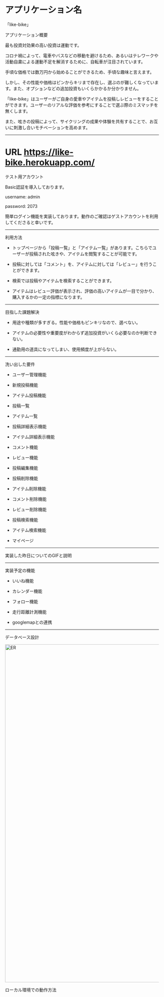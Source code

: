 # アプリケーション名
「like-bike」

アプリケーション概要

最も投資対効果の高い投資は運動です。

コロナ禍によって、電車やバスなどの移動を避けるため、あるいはテレワークや活動自粛による運動不足を解消するために、自転車が注目されています。

手頃な価格では数万円から始めることができるため、手頃な趣味と言えます。

しかし、その性能や価格はピンからキリまで存在し、選ぶのが難しくなっています。また、オプションなどの追加投資もいくらかかるか分かりません。

「like-bike」はユーザーがご自身の愛車やアイテムを投稿しレビューをすることができます。ユーザーのリアルな評価を参考にすることで選ぶ際のミスマッチを無くします。

また、呟きの投稿によって、サイクリングの成果や体験を共有することで、お互いに刺激し合いモチベーションを高めます。
___



# URL https://like-bike.herokuapp.com/

テスト用アカウント

Basic認証を導入しております。

username: admin

password: 2073

簡単ログイン機能を実装しております。動作のご確認はゲストアカウントを利用してくださると幸いです。
___
利用方法

* トップページから「投稿一覧」と「アイテム一覧」があります。こちらでユーザーが投稿された呟きや、アイテムを閲覧することが可能です。  
  
* 投稿に対しては「コメント」を、アイテムに対しては「レビュー」を行うことができます。

* 検索では投稿やアイテムを検索することができます。

* アイテムはレビュー評価が表示され、評価の高いアイテムが一目で分かり、購入するかの一定の指標になります。
___

目指した課題解決

* 用途や種類が多すぎる。性能や価格もピンキリなので、選べない。

* アイテムの必要性や重要度がわからず追加投資がいくら必要なのか判断できない。

* 通勤用の道具になってしまい、使用頻度が上がらない。

___

洗い出した要件

* ユーザー管理機能

* 新規投稿機能

* アイテム投稿機能

* 投稿一覧

* アイテム一覧

* 投稿詳細表示機能

* アイテム詳細表示機能

* コメント機能

* レビュー機能

* 投稿編集機能

* 投稿削除機能

* アイテム削除機能

* コメント削除機能

* レビュー削除機能

* 投稿検索機能

* アイテム検索機能

* マイページ

___

実装した昨日についてのGIFと説明


___
実装予定の機能

* いいね機能

* カレンダー機能

* フォロー機能

* 走行距離計測機能

* googlemapとの連携

___

データベース設計

<img width="1108" alt="ER" src="https://user-images.githubusercontent.com/72964932/101728973-b520e900-3afa-11eb-8117-c9ed97afd7f0.png">

ローカル環境での動作方法
